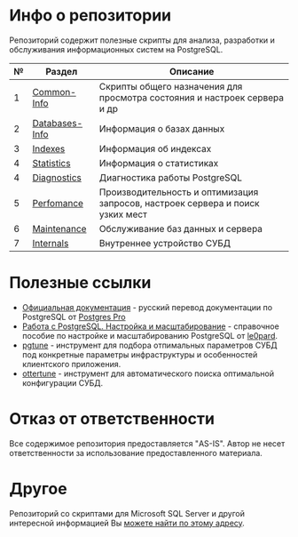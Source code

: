 # Инфо о репозитории

Репозиторий содержит полезные скрипты для анализа, разработки и обслуживания информационных систем на PostgreSQL.

| № | Раздел | Описание |
| - | ------ | -------- |
| 1 | [Common-Info](PG-Common-Info) | Cкрипты общего назначения для просмотра состояния и настроек сервера и др |
| 2 | [Databases-Info](PG-Databases-Info) | Информация о базах данных |
| 3 | [Indexes](PG-Indexes) | Информация об индексах |
| 4 | [Statistics](PG-Statistics) | Информация о статистиках |
| 4 | [Diagnostics](PG-Diagnostics) | Диагностика работы PostgreSQL |
| 5 | [Perfomance](PG-Perfomance) | Производительность и оптимизация запросов, настроек сервера и поиск узких мест |
| 6 | [Maintenance](PG-Maintenance) | Обслуживание баз данных и сервера |
| 7 | [Internals](PG-Internals) | Внутреннее устройство СУБД |

# Полезные ссылки

* [Официальная документация](https://postgrespro.ru/docs/postgresql) - русский перевод документации по PostgreSQL от [Postgres Pro](https://postgrespro.ru/)
* [Работа с PostgreSQL. Настройка и масштабирование](https://postgresql.leopard.in.ua/) - справочное пособие по настройке и масштабированию PostgreSQL от [le0pard](https://github.com/le0pard/).
* [pgtune](https://pgtune.leopard.in.ua/#/) - инструмент для подбора отпимальных параметров СУБД под конкретные параметры инфраструктуры и особенностей клиентского приложения.
* [ottertune](https://github.com/cmu-db/ottertune) - инструмент для автоматического поиска оптимальной конфигурации СУБД.

# Отказ от ответственности

Все содержимое репозитория предоставляется "AS-IS". Автор не несет ответственности за использование предоставленного материала.

# Другое

Репозиторий со скриптами для Microsoft SQL Server и другой интересной информацией Вы [можете найти по этому адресу](https://github.com/YPermitin/SQLServerTools).
